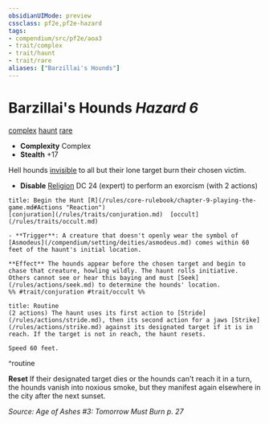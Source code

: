 ```yaml
---
obsidianUIMode: preview
cssclass: pf2e,pf2e-hazard
tags:
- compendium/src/pf2e/aoa3
- trait/complex
- trait/haunt
- trait/rare
aliases: ["Barzillai's Hounds"]
---
```

# Barzillai's Hounds *Hazard 6*  
[complex](/rules/traits/complex.md)  [haunt](/rules/traits/haunt.md)  [rare](/rules/traits/rare.md)  

- **Complexity** Complex
- **Stealth** +17  

Hell hounds [invisible](/rules/conditions.md#Invisible) to all but their lone target burn their chosen victim.

- **Disable** [Religion](/compendium/skills.md#Religion) DC 24 (expert) to perform an exorcism (with 2 actions)  
     
```ad-embed-ability
title: Begin the Hunt [R](/rules/core-rulebook/chapter-9-playing-the-game.md#Actions "Reaction")
[conjuration](/rules/traits/conjuration.md)  [occult](/rules/traits/occult.md)  

- **Trigger**: A creature that doesn't openly wear the symbol of [Asmodeus](/compendium/setting/deities/asmodeus.md) comes within 60 feet of the haunt's initial location.

**Effect** The hounds appear before the chosen target and begin to chase that creature, howling wildly. The haunt rolls initiative. Others cannot see or hear this baying and must [Seek](/rules/actions/seek.md) to determine the hounds' location.  
%% #trait/conjuration #trait/occult %%
```

```ad-pf2-summary
title: Routine
(2 actions) The haunt uses its first action to [Stride](/rules/actions/stride.md), then its second action for a jaws [Strike](/rules/actions/strike.md) against its designated target if it is in reach. If the target is not in reach, the haunt resets.

Speed 60 feet.
```
^routine

**Reset** If their designated target dies or the hounds can't reach it in a turn, the hounds vanish into noxious smoke, but they manifest again elsewhere in the city after the next sunset.  

*Source: Age of Ashes #3: Tomorrow Must Burn p. 27*